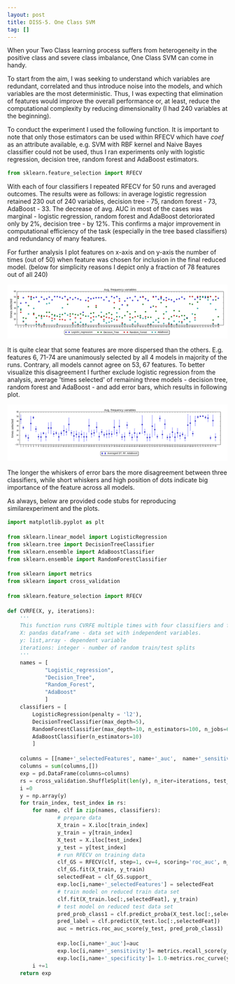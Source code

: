```yaml
---
layout: post
title: DISS-5. One Class SVM
tag: []
---
```


When your Two Class learning process suffers from heterogeneity in the positive class and severe class imbalance, One Class SVM can come in handy.

To start from the aim, I was seeking to understand which variables are redundant, correlated and thus introduce noise into the models, and which variables are the most deterministic. Thus, I was expecting that elimination of features would improve the overall performance or, at least, reduce the computational complexity by reducing dimensionality (I had 240 variables at the beginning). 

To conduct the experiment I used the following function. It is important to note that only those estimators can be used within RFECV which have _coef_ as an attribute available, e.g. SVM with RBF kernel and Naive Bayes classifier could not be used, thus I ran experiments only with logistic regression, decision tree, random forest and AdaBoost estimators. 
```python
from sklearn.feature_selection import RFECV
```

With each of four classifiers I repeated RFECV for 50 runs and averaged outcomes. The results were as follows: in average logistic regression retained 230 out of 240 variables, decision tree - 75, random forest - 73, AdaBoost - 33. The decrease of avg. AUC in most of the cases was marginal - logistic regression, random forest and AdaBoost detoriorated only by 2%, decision tree - by 12%. This confirms a major improvement in computational efficiency of the task (especially in the tree based classifiers) and redundancy of many features. 

For further analysis I plot features on x-axis and on y-axis the number of times (out of 50) when feature was chosen for inclusion in the final reduced model. (below for simplicity reasons I depict only a fraction of 78 features out of all 240)

![ROC Space curve](../images/CVRFE_analysisOfFeats.png)

It is quite clear that some features are more dispersed than the others. E.g. features 6, 71-74 are unanimously selected by all 4 models in majority of the runs. Contrary, all models cannot agree on 53, 67 features. To better visualize this disagreement I further exclude logistic regression from the analysis, average 'times selected' of remaining three models - decision tree, random forest and AdaBoost - and add error bars, which results in following plot.  

![ROC Space curve](../images/CVRFE_analysisOfFeats_onlyTrees.png)

The longer the whiskers of error bars the more disagreement between three classifiers, while short whiskers and high position of dots indicate big importance of the feature across all models.

As always, below are provided code stubs for reproducing similarexperiment and the plots.


```python
import matplotlib.pyplot as plt

from sklearn.linear_model import LogisticRegression
from sklearn.tree import DecisionTreeClassifier
from sklearn.ensemble import AdaBoostClassifier
from sklearn.ensemble import RandomForestClassifier

from sklearn import metrics
from sklearn import cross_validation

from sklearn.feature_selection import RFECV

def CVRFE(X, y, iterations):
    '''
    This function runs CVRFE multiple times with four classifiers and for each classifier per each run records results of CVRFE in a dataframe exp.
    X: pandas dataframe - data set with independent variables.
    y: list,array - dependent variable
    iterations: integer - number of random train/test splits
    '''
    names = [ 
            "Logistic_regression", 
            "Decision_Tree",
            "Random_Forest", 
            "AdaBoost" 
            ]
    classifiers = [
        LogisticRegression(penalty = 'l2'),
        DecisionTreeClassifier(max_depth=5),
        RandomForestClassifier(max_depth=10, n_estimators=100, n_jobs=6),
        AdaBoostClassifier(n_estimators=10)
        ]
    
    columns = [[name+'_selectedFeatures', name+'_auc',  name+'_sensitivity', name+'_specificity'] for name in names]
    columns = sum(columns,[])
    exp = pd.DataFrame(columns=columns)
    rs = cross_validation.ShuffleSplit(len(y), n_iter=iterations, test_size=.25, random_state=0)
    i =0
    y = np.array(y)
    for train_index, test_index in rs:
        for name, clf in zip(names, classifiers):
                # prepare data
                X_train = X.iloc[train_index] 
                y_train = y[train_index]
                X_test = X.iloc[test_index]
                y_test = y[test_index]
                # run RFECV on training data
                clf_GS = RFECV(clf, step=1, cv=4, scoring='roc_auc', n_jobs = 6)
                clf_GS.fit(X_train, y_train)
                selectedFeat = clf_GS.support_
                exp.loc[i,name+'_selectedFeatures'] = selectedFeat
                # train model on reduced train data set 
                clf.fit(X_train.loc[:,selectedFeat], y_train)
                # test model on reduced test data set
                pred_prob_class1 = clf.predict_proba(X_test.loc[:,selectedFeat])[:,1]
                pred_label = clf.predict(X_test.loc[:,selectedFeat])
                auc = metrics.roc_auc_score(y_test, pred_prob_class1)
                
                exp.loc[i,name+'_auc']=auc
                exp.loc[i,name+'_sensitivity']= metrics.recall_score(y_test,pred_label)
                exp.loc[i,name+'_specificity']= 1.0-metrics.roc_curve(y_test,pred_label)[0][1]
        i +=1        
    return exp
```

